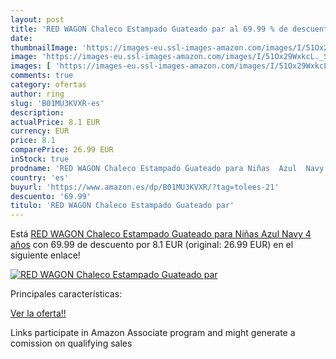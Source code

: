 ```yaml
---
layout: post
title: 'RED WAGON Chaleco Estampado Guateado par al 69.99 % de descuento'
date: 
thumbnailImage: 'https://images-eu.ssl-images-amazon.com/images/I/51Ox29WxkcL._SL200_.jpg'
image: 'https://images-eu.ssl-images-amazon.com/images/I/51Ox29WxkcL._SL200_.jpg'
images: [ 'https://images-eu.ssl-images-amazon.com/images/I/51Ox29WxkcL._SL200_.jpg' ]
comments: true
category: ofertas
author: ring
slug: 'B01MU3KVXR-es'
description:
actualPrice: 8.1 EUR
currency: EUR
price: 8.1
comparePrice: 26.99 EUR
inStock: true
prodname: 'RED WAGON Chaleco Estampado Guateado para Niñas  Azul  Navy   4 años'
country: 'es'
buyurl: 'https://www.amazon.es/dp/B01MU3KVXR/?tag=tolees-21'
descuento: '69.99'
titulo: 'RED WAGON Chaleco Estampado Guateado par'
---
```


Está [RED WAGON Chaleco Estampado Guateado para Niñas  Azul  Navy   4 años](https://www.amazon.es/dp/B01MU3KVXR/?tag=tolees-21) con 69.99 de descuento por 8.1 EUR (original: 26.99 EUR) en el siguiente enlace!

[![RED WAGON Chaleco Estampado Guateado par](https://images-eu.ssl-images-amazon.com/images/I/51Ox29WxkcL._SL200_.jpg)](https://www.amazon.es/dp/B01MU3KVXR/?tag=tolees-21)

Principales características:


[Ver la oferta!!](https://www.amazon.es/dp/B01MU3KVXR/?tag=tolees-21)

Links participate in Amazon Associate program and might generate a comission on qualifying sales


